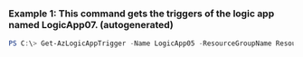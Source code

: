 ### Example 1: This command gets the triggers of the logic app named LogicApp07. (autogenerated)
```powershell
PS C:\> Get-AzLogicAppTrigger -Name LogicApp05 -ResourceGroupName ResourceGroup11
```

